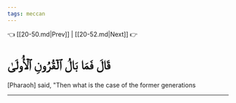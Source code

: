 ```yaml
---
tags: meccan
---
```


👈 [[20-50.md|Prev]] | [[20-52.md|Next]] 👉

# قَالَ فَمَا بَالُ ٱلۡقُرُونِ ٱلۡأُولَىٰ

[Pharaoh] said, "Then what is the case of the former generations

---

